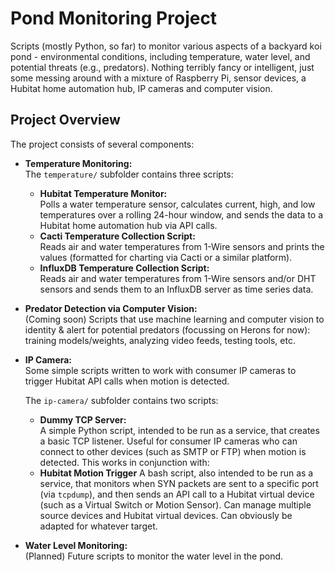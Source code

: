 # Pond Monitoring Project

Scripts (mostly Python, so far) to monitor various aspects of a backyard koi pond - environmental conditions, including temperature, water level, and potential threats (e.g., predators). Nothing terribly fancy or intelligent, just some messing around with a mixture of Raspberry Pi, sensor devices, a Hubitat home automation hub, IP cameras and computer vision.

## Project Overview

The project consists of several components:

- **Temperature Monitoring:**  
  The `temperature/` subfolder contains three scripts:
  - **Hubitat Temperature Monitor:**  
    Polls a water temperature sensor, calculates current, high, and low temperatures over a rolling 24-hour window, and sends the data to a Hubitat home automation hub via API calls.
  - **Cacti Temperature Collection Script:**  
    Reads air and water temperatures from 1-Wire sensors and prints the values (formatted for charting via Cacti or a similar platform).
  - **InfluxDB Temperature Collection Script:**  
    Reads air and water temperatures from 1-Wire sensors and/or DHT sensors and sends them to an InfluxDB server as time series data.    

- **Predator Detection via Computer Vision:**  
  (Coming soon) Scripts that use machine learning and computer vision to identity & alert for potential predators (focussing on Herons for now): training models/weights, analyzing video feeds, testing tools, etc. 

- **IP Camera:**  
  Some simple scripts written to work with consumer IP cameras to trigger Hubitat API calls when motion is detected.

  The `ip-camera/` subfolder contains two scripts:
  - **Dummy TCP Server:**  
    A simple Python script, intended to be run as a service, that creates a basic TCP listener. Useful for consumer IP cameras who can connect to other devices (such as SMTP or FTP) when motion is detected. This works in conjunction with:
  - **Hubitat Motion Trigger**
    A bash script, also intended to be run as a service, that monitors when SYN packets are sent to a specific port (via `tcpdump`), and then sends an API call to a Hubitat virtual device (such as a Virtual Switch or Motion Sensor). Can manage multiple source devices and Hubitat virtual devices. Can obviously be adapted for whatever target. 

- **Water Level Monitoring:**  
  (Planned) Future scripts to monitor the water level in the pond.



